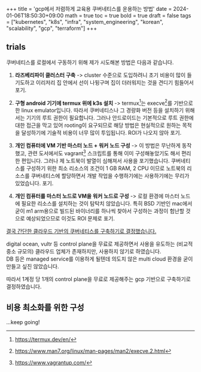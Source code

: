 +++
title = 'gcp에서 저렴하게 교육용 쿠버네티스를 운용하는 방법'
date = 2024-01-06T18:50:30+09:00
math = true
toc = true
bold = true
draft = false
tags = ["kubernetes", "k8s", "infra", "system_engineering", "korean", "scalability", "gcp", "terraform"]
+++

## trials

쿠버네티스를 로컬에서 구동하기 위해 제가 시도해본 방법은 다음과 같습니다.

1. **라즈베리파이 클러스터 구축** -> cluster 수준으로 도입하려니 초기 비용이 많이 들기도하고 이리저리 집 안에서 선이 나뒹구며 집이 더러워지는 것을 견디기 힘들어서 포기.

2. **구형 android 기기에 termux 위에 k3s 설치** -> termux[^1]는 execve[^2]를 기반으로 한 linux emulator입니다. 따라서 쿠버네티스나 그 경량화 버전 등을 설치하기 위해서는 기기의 루트 권한이 필요합니다. 그러나 안드로이드는 기본적으로 루트 권한에 대한 접근을 막고 있어 rooting이 요구되므로 해당 방법은 현실적으로 원하는 목적을 달성하기에 기술적 비용이 너무 많이 투입됩니다. ROI가 나오지 않아 포기.

3. **개인 컴퓨터에 VM 기반 마스터 노드 + 워커 노드 구성** -> 이 방법은 무난하게 동작했고, 관련 도서에서도 vagrant[^3] 스크립트를 통해 이미 구성해놓았기도 해서 편리한 편입니다. 그러나 제 노트북이 발열이 심해져서 사용을 포기했습니다. 쿠버네티스를 구성하기 위한 최소 리소스의 조건이 1 GB RAM, 2 CPU 이므로 노트북의 리소스를 쿠버네티스에 할당하면서 개발 작업을 수행하기에는 사용하기에는 무리가 있었습니다. 포기.

4. **개인 컴퓨터를 마스터 노드로 VM을 워커 노드로 구성** -> 로컬 환경에 마스터 노드에 필요한 리소스를 설치하는 것이 탐탁치 않았습니다. 특히 BSD 기반인 mac에서 굳이 m1 arm용으로 빌드된 바이너리를 하나씩 찾아서 구성하는 과정이 험난할 것으로 예상되었으므로 이것도 ROI 문제로 포기.

[^1]: https://termux.dev/en/
[^2]: https://www.man7.org/linux/man-pages/man2/execve.2.html
[^3]: https://www.vagrantup.com/

<u>결국 간단한 클라우드 기반의 쿠버네티스를 구축하기로 결정했습니다.</u>

digital ocean, vultr 등 control plane을 무료로 제공하면서 사용을 유도하는 (비교적 중소 규모의) 클라우드 업체가 존재하지만, 사용하지 않기로 하였습니다.  
DB 등은 managed service를 이용하게 될텐데 의도치 않은 multi cloud 환경을 굳이 만들고 싶진 않았습니다.

따라서 1계정 당 1개의 control plane을 무료로 제공해주는 gcp 기반으로 구축하기로 결정하였습니다.

## 비용 최소화를 위한 구성

...keep going!
